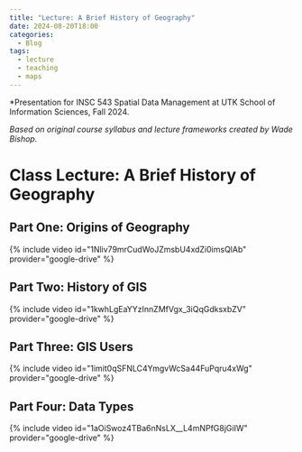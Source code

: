 ```yaml
---
title: "Lecture: A Brief History of Geography"
date: 2024-08-20T18:00
categories:
  - Blog
tags:
  - lecture
  - teaching
  - maps
---
```

*Presentation for INSC 543 Spatial Data Management at UTK School of Information Sciences, Fall 2024. 

*Based on original course syllabus and lecture frameworks created by Wade Bishop.*

# Class Lecture: A Brief History of Geography

## Part One: Origins of Geography

{% include video id="1Nliv79mrCudWoJZmsbU4xdZi0imsQlAb" provider="google-drive" %}

## Part Two: History of GIS

{% include video id="1kwhLgEaYYzInnZMfVgx_3iQqGdksxbZV" provider="google-drive" %} 

## Part Three: GIS Users

{% include video id="1imit0qSFNLC4YmgvWcSa44FuPqru4xWg" provider="google-drive" %} 

## Part Four: Data Types

{% include video id="1aOiSwoz4TBa6nNsLX__L4mNPfG8jGiIW" provider="google-drive" %}
